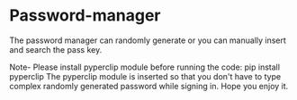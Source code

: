 # Password-manager
The password manager can randomly generate or you can manually insert and search the pass key.



Note- Please install pyperclip module before running the code:
      pip install pyperclip
The pyperclip module is inserted so that you don't have to type complex randomly generated password while signing in.
Hope you enjoy it.
